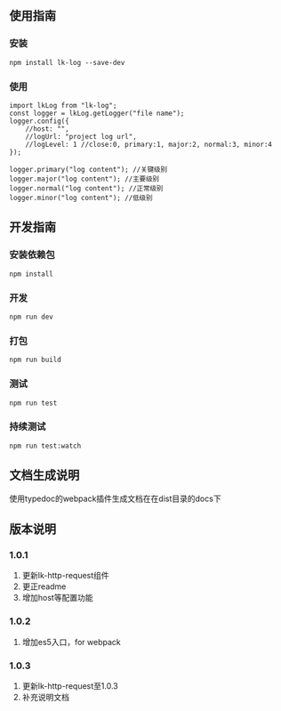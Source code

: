 ## 使用指南
### 安装
    npm install lk-log --save-dev
### 使用
    import lkLog from "lk-log";
    const logger = lkLog.getLogger("file name");
    logger.config({
        //host: "",
        //logUrl: "project log url",
        //logLevel: 1 //close:0, primary:1, major:2, normal:3, minor:4
    });

    logger.primary("log content"); //关键级别
    logger.major("log content"); //主要级别
    logger.normal("log content"); //正常级别
    logger.minor("log content"); //低级别
## 开发指南
### 安装依赖包
    npm install
### 开发
    npm run dev
### 打包
    npm run build
### 测试
    npm run test
### 持续测试
    npm run test:watch

## 文档生成说明
使用typedoc的webpack插件生成文档在在dist目录的docs下

## 版本说明
### 1.0.1
1. 更新lk-http-request组件
1. 更正readme
1. 增加host等配置功能

### 1.0.2
1. 增加es5入口，for webpack

### 1.0.3
1. 更新lk-http-request至1.0.3
1. 补充说明文档
